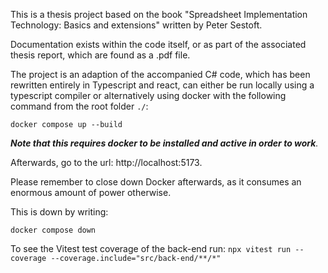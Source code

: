 This is a thesis project based on the book "Spreadsheet Implementation Technology: Basics and extensions" written by Peter Sestoft.

Documentation exists within the code itself, or as part of the associated thesis report, which are found as a .pdf file.

The project is an adaption of the accompanied C# code,
which has been rewritten entirely in Typescript and react,
can either be run locally using a typescript compiler or
alternatively using docker with the following command from the root folder `./`:

`docker compose up --build`

_**Note that this requires docker to be installed and active in order to work**._

Afterwards, go to the url:
http://localhost:5173.

Please remember to close down Docker afterwards, as it consumes an enormous amount of power otherwise.

This is down by writing:

`docker compose down`

To see the Vitest test coverage of the back-end run:
`npx vitest run --coverage --coverage.include="src/back-end/**/*"`
